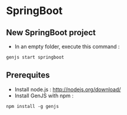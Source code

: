 # SpringBoot

## New SpringBoot project

* In an empty folder, execute this command :
```
genjs start springboot
```

## Prerequites

* Install node.js : http://nodejs.org/download/
* Install GenJS with npm :
```
npm install -g genjs
```
